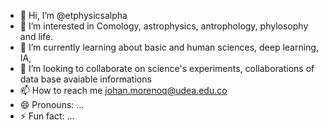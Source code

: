 - 👋 Hi, I’m @etphysicsalpha
- 👀 I’m interested in Comology, astrophysics, antrophology, phylosophy and life.
- 🌱 I’m currently learning about basic and human sciences, deep learning, IA, 
- 💞️ I’m looking to collaborate on science's experiments, collaborations of data base avaiable informations
- 📫 How to reach me johan.morenoq@udea.edu.co
- 😄 Pronouns: ...
- ⚡ Fun fact: ...

<!---
etphysicsalpha/etphysicsalpha is a ✨ special ✨ repository because its `README.md` (this file) appears on your GitHub profile.
You can click the Preview link to take a look at your changes.
--->
